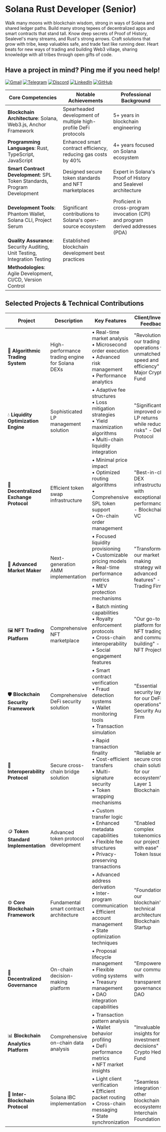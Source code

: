 # Solana Rust Developer (Senior)

Walk many moons with blockchain wisdom, strong in ways of Solana and shared ledger paths. Build many strong tepees of decentralized apps and smart contracts that stand tall. Know deep secrets of Proof of History, Sealevel's many streams, and Rust's strong arrows. Craft solutions that grow with tribe, keep valuables safe, and trade fast like running deer. Heart beats for new ways of trading and building Web3 village, sharing knowledge with all tribes through open gifts of code.

## Have a project in mind? Ping me if you need help!

[![Gmail](https://img.shields.io/badge/Gmail-EA4335?style=for-the-badge&logo=gmail&logoColor=white)](mailto:cashblaze129@gmail.com)
[![Telegram](https://img.shields.io/badge/Telegram-0088cc?style=for-the-badge&logo=telegram&logoColor=white)](https://t.me/cashblaze129)
[![Discord](https://img.shields.io/badge/Discord-5865F2?style=for-the-badge&logo=discord&logoColor=white)](https://discordapp.com/users/965772784653443215)
[![LinkedIn](https://img.shields.io/badge/LinkedIn-0A66C2?style=for-the-badge&logo=linkedin&logoColor=white)](https://www.linkedin.com/in/legend-keyvel-alston)
[![GitHub](https://img.shields.io/badge/GitHub-181717?style=for-the-badge&logo=github&logoColor=white)](https://github.com/cashblaze129)


| Core Competencies | Notable Achievements | Professional Background
--- | --- | ---
**Blockchain Architecture**: Solana, Web3.js, Anchor Framework | Spearheaded development of multiple high-profile DeFi protocols | 5+ years in blockchain engineering
**Programming Languages**: Rust, TypeScript, JavaScript | Enhanced smart contract efficiency, reducing gas costs by 40% | 4+ years focused on Solana ecosystem
**Smart Contract Development**: SPL Token Standards, Program Development | Designed secure token standards and NFT marketplaces | Expert in Solana's Proof of History and Sealevel architecture
**Development Tools**: Phantom Wallet, Solana CLI, Project Serum | Significant contributions to Solana's open-source ecosystem | Proficient in cross-program invocation (CPI) and program derived addresses (PDA)
**Quality Assurance**: Security Auditing, Unit Testing, Integration Testing | Established blockchain development best practices | 
**Methodologies**: Agile Development, CI/CD, Version Control |  | 

## Selected Projects & Technical Contributions
| Project | Description | Key Features | Client/Investor Feedback |
|---------|-------------|--------------|--------------------------|
| 🚀 **Algorithmic Trading System** | High-performance trading engine for Solana DEXs | • Real-time market analysis<br>• Microsecond order execution<br>• Advanced risk management<br>• Performance analytics | "Revolutionized our trading operations with unmatched speed and efficiency" - Major Crypto Fund |
| 💧 **Liquidity Optimization Engine** | Sophisticated LP management solution | • Adaptive fee structures<br>• Loss mitigation strategies<br>• Yield maximization algorithms<br>• Multi-chain liquidity integration | "Significantly improved our LP returns while reducing risks" - DeFi Protocol |
| 🔄 **Decentralized Exchange Protocol** | Efficient token swap infrastructure | • Minimal price impact<br>• Optimized routing algorithms<br>• Comprehensive SPL token support<br>• On-chain order management | "Best-in-class DEX infrastructure with exceptional performance" - Blockchain VC |
| 🎯 **Advanced Market Maker** | Next-generation AMM implementation | • Focused liquidity provisioning<br>• Customizable pricing models<br>• Real-time performance metrics<br>• MEV protection mechanisms | "Transformed our market making strategy with advanced features" - Trading Firm |
| 🖼️ **NFT Trading Platform** | Comprehensive NFT marketplace | • Batch minting capabilities<br>• Royalty enforcement protocols<br>• Cross-chain interoperability<br>• Social engagement features | "Our go-to platform for NFT trading and community building" - NFT Project |
| 🛡️ **Blockchain Security Framework** | Comprehensive DeFi security solution | • Smart contract verification<br>• Fraud detection systems<br>• Wallet monitoring tools<br>• Transaction simulation | "Essential security layer for our DeFi operations" - Security Audit Firm |
| 🌉 **Interoperability Protocol** | Secure cross-chain bridge solution | • Rapid transaction finality<br>• Cost-efficient transfers<br>• Multi-signature security<br>• Token wrapping mechanisms | "Reliable and secure cross-chain solution for our ecosystem" - Layer 1 Blockchain |
| 🪙 **Token Standard Implementation** | Advanced token protocol development | • Custom transfer logic<br>• Enhanced metadata capabilities<br>• Flexible fee structures<br>• Privacy-preserving transactions | "Enabled complex tokenomics for our project with ease" - Token Issuer |
| ⚙️ **Core Blockchain Framework** | Fundamental smart contract architecture | • Advanced address derivation<br>• Inter-program communication<br>• Efficient account management<br>• State optimization techniques | "Foundation for our blockchain's technical architecture" - Blockchain Startup |
| 🔐 **Decentralized Governance** | On-chain decision-making platform | • Proposal lifecycle management<br>• Flexible voting systems<br>• Treasury management<br>• DAO integration capabilities | "Empowered our community with transparent governance" - DAO |
| 📊 **Blockchain Analytics Platform** | Comprehensive on-chain data analysis | • Transaction pattern analysis<br>• Wallet behavior profiling<br>• DeFi performance metrics<br>• NFT market insights | "Invaluable insights for our investment decisions" - Crypto Hedge Fund |
| 🔗 **Inter-Blockchain Protocol** | Solana IBC implementation | • Light client verification<br>• Efficient packet routing<br>• Cross-chain messaging<br>• State synchronization | "Seamless integration with other blockchain ecosystems" - Interchain Foundation |

